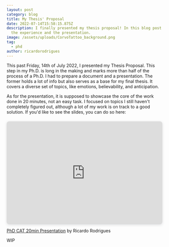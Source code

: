 ```yaml
---
layout: post
category: blog
title: My Thesis' Proposal
date: 2022-07-14T15:58:15.875Z
description: I finally presented my thesis proposal! In this blog post I share
  the experience and the presentation.
image: /assets/uploads/CorvoTattoo_background.png
tag:
  - phd
author: ricardorodrigues
---
```

This past Friday, 14th of July 2022, I presented my Thesis Proposal. This step in my Ph.D. is long in the making and marks more than half of the process of a Ph.D. I had to prepare a document and a presentation. The former holds a lot of info but also serves as a base for my final thesis. It covers a diverse set of topics, like emotions, believability, and anticipation.

As for the presentation, it is supposed to showcase the core of the work done in 20 minutes, not an easy task. I focused on topics I still haven't completely figured out, although a lot of my work is on track to a good solution. If you'd like to see the slides, you can do so here:

<div style="position: relative; width: 100%; height: 0; padding-top: 56.2500%;
 padding-bottom: 48px; box-shadow: 0 2px 8px 0 rgba(63,69,81,0.16); margin-top: 1.6em; margin-bottom: 0.9em; overflow: hidden;
 border-radius: 8px; will-change: transform;">
  <iframe loading="lazy" style="position: absolute; width: 100%; height: 100%; top: 0; left: 0; border: none; padding: 0;margin: 0;"
    src="https:&#x2F;&#x2F;www.canva.com&#x2F;design&#x2F;DAFFLqw-LfQ&#x2F;view?embed" allowfullscreen="allowfullscreen" allow="fullscreen">
  </iframe>
</div>
<a href="https:&#x2F;&#x2F;www.canva.com&#x2F;design&#x2F;DAFFLqw-LfQ&#x2F;view?utm_content=DAFFLqw-LfQ&amp;utm_campaign=designshare&amp;utm_medium=embeds&amp;utm_source=link" target="_blank" rel="noopener">PhD CAT 20min Presentation</a> by Ricardo Rodrigues

WIP